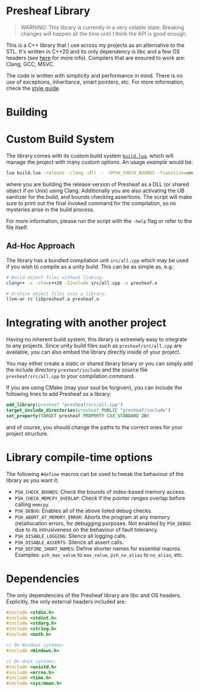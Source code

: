 # Presheaf Library

> WARNING: This library is currently in a very volatile state. Breaking changes will happen all the time
> until I think the API is good enough.

This is a C++ library that I use across my projects as an alternative to the STL. It's written in
C++20 and its only dependency is libc and a few OS headers (see [here](#dependencies) for more info).
Compilers that are ensured to work are: Clang, GCC, MSVC.

The code is written with simplicity and performance in mind. There is no use of exceptions,
inheritance, smart pointers, etc. For more information, check the [style guide](./STYLE_GUIDE.md).

# Building

# Custom Build System

The library comes with its custom build system [`build.lua`](./build.lua), which will manage the project
with many custom options. An usage _example_ would be:

```sh
lua build.lua -release -clang -dll -- -DPSH_CHECK_BOUNDS -fsanitize=undefined
```

where you are building the release version of Presheaf as a DLL (or shared object if on Unix)
using Clang. Additionally you are also activating the UB sanitizer for the build, and bounds checking
assertions. The script will make sure to print out the final invoked command for the compilation, so
no mysteries arise in the build process.

For more information, please run the script with the `-help` flag or refer to the file itself.

## Ad-Hoc Approach

The library has a bundled compilation unit `src/all.cpp` which may be used if you wish to compile as
a unity build. This can be as simple as, e.g.:

```sh
# Build object files without linking.
clang++ -c -std=c++20 -Iinclude src/all.cpp -o presheaf.o

# Archive object files into a library.
llvm-ar rc libpresheaf.a presheaf.o
```

# Integrating with another project

Having no inherent build system, this library is extremely easy to integrate to any projects. Since
unity build files such as `presheaf/src/all.cpp` are available, you can also embed the library
directly inside of your project.

You may either create a static or shared library binary or you can simply add the include directory
`presheaf/include` and the source file `presheaf/src/all.cpp` to your compilation command.

If you are using CMake (may your soul be forgiven), you can include the following lines to add
Presheaf as a library:

```cmake
add_library(presheaf "presheaf/src/all.cpp")
target_include_directories(presheaf PUBLIC "presheaf/include")
set_property(TARGET presheaf PROPERTY CXX_STANDARD 20)
```

and of course, you should change the paths to the correct ones for your project structure.

# Library compile-time options

The following `#define` macros can be used to tweak the behaviour of the library as you want it:
- `PSH_CHECK_BOUNDS`: Check the bounds of index-based memory access.
- `PSH_CHECK_MEMCPY_OVERLAP`: Check if the pointer ranges overlap before calling `memcpy`.
- `PSH_DEBUG`: Enables all of the above listed debug checks.
- `PSH_ABORT_AT_MEMORY_ERROR`: Aborts the program at any memory (re)allocation errors, for debugging
  purposes. Not enabled by `PSH_DEBUG` due to its intrusiveness on the behaviour of fault tolerancy.
- `PSH_DISABLE_LOGGING`: Silence all logging calls.
- `PSH_DISABLE_ASSERTS`: Silence all assert calls.
- `PSH_DEFINE_SHORT_NAMES`: Define shorter names for essential macros. Examples: `psh_max_value` to
  `max_value`, `psh_no_alias` to `no_alias`, etc.

# Dependencies

The only dependencies of the Presheaf library are libc and OS headers. Explicitly, the only external
headers included are:

```c
#include <stdio.h>
#include <stdint.h>
#include <stdarg.h>
#include <string.h>
#include <math.h>

// On Windows systems:
#include <Windows.h>

// On Unix systems:
#include <unistd.h>
#include <errno.h>
#include <time.h>
#include <sys/mman.h>
```
